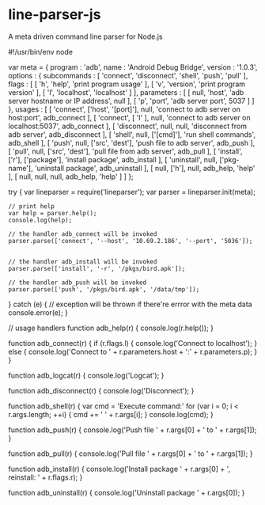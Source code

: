 line-parser-js
==============

A meta driven command line parser for Node.js


#!/usr/bin/env node

var meta = {
    program : 'adb',
    name : 'Android Debug Bridge',
    version : '1.0.3',
    options : {
        subcommands : [ 'connect', 'disconnect', 'shell', 'push', 'pull' ], 
        flags : [
            [ 'h', 'help', 'print program usage' ],
            [ 'v', 'version', 'print program version' ],
            [ 'l', 'localhost', 'localhost' ]
        ],
        parameters : [
            [ null, 'host', 'adb server hostname or IP address', null ],
            [ 'p', 'port', 'adb server port', 5037 ]
        ]
    },
    usages : [
        [ 'connect', ['host', '[port]'], null, 'connect to adb server on host:port', adb_connect ],
        [ 'connect', [ 'l' ], null, 'connect to adb server on localhost:5037', adb_connect ],
        [ 'disconnect', null, null, 'disconnect from adb server', adb_disconnect ],
        [ 'shell', null, ['[cmd]'], 'run shell commands', adb_shell ],
        [ 'push', null, ['src', 'dest'], 'push file to adb server', adb_push ],
        [ 'pull', null, ['src', 'dest'], 'pull file from adb server', adb_pull ],
        [ 'install', ['r'], ['package'], 'install package', adb_install ],
        [ 'uninstall', null, ['pkg-name'], 'uninstall package', adb_uninstall ],
        [ null, ['h'], null, adb_help, 'help' ],
        [ null, null, null, adb_help, 'help' ]
    ]
};

try {
    var lineparser = require('lineparser');
    var parser = lineparser.init(meta);

    // print help
    var help = parser.help();
    console.log(help);

    // the handler adb_connect will be invoked
    parser.parse(['connect', '--host', '10.69.2.186', '--port', '5036']);

    
    // the handler adb_install will be invoked
    parser.parse(['install', '-r', '/pkgs/bird.apk']);

    // the handler adb_push will be invoked
    parser.parse(['push', '/pkgs/bird.apk', '/data/tmp']);
}
catch (e) {
    // exception will be thrown if there're errror with the meta data
    console.error(e);
}


// usage handlers
function adb_help(r) {
    console.log(r.help());
}

function adb_connect(r) {
    if (r.flags.l) {
        console.log('Connect to localhost'); 
    }
    else {
        console.log('Connect to ' + r.parameters.host + ':' + r.parameters.p); 
    }
}

function adb_logcat(r) {
    console.log('Logcat'); 
}

function adb_disconnect(r) {
    console.log('Disconnect'); 
}

function adb_shell(r) {
    var cmd = 'Execute command:'
    for (var i = 0; i < r.args.length; ++i) {
        cmd += ' ' + r.args[i]; 
    }
    console.log(cmd);
}

function adb_push(r) {
    console.log('Push file ' + r.args[0] + ' to ' + r.args[1]); 
}

function adb_pull(r) {
    console.log('Pull file ' + r.args[0] + ' to ' + r.args[1]); 
}

function adb_install(r) {
    console.log('Install package ' + r.args[0] + ', reinstall: ' + r.flags.r); 
}

function adb_uninstall(r) {
    console.log('Uninstall package ' + r.args[0]); 
}

